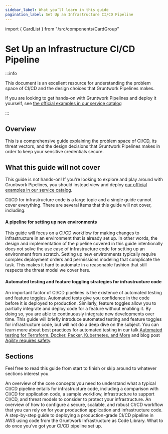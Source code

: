 ```yaml
---
sidebar_label: What you’ll learn in this guide
pagination_label: Set Up an Infrastructure CI/CD Pipeline
---
```


import { CardList } from "/src/components/CardGroup"

# Set Up an Infrastructure CI/CD Pipeline

:::info

This document is an excellent resource for understanding the problem space of CI/CD and the design choices that Gruntwork Pipelines makes.  

If you are looking to get hands-on with Gruntwork Pipelines and deploy it yourself, see [the official examples in our service catalog](https://github.com/gruntwork-io/terraform-aws-service-catalog/tree/master/examples/for-production/gruntwork-pipelines)

:::

## Overview

This is a comprehensive guide explaining the problem space of CI/CD, its threat vectors, and the design decisions that Gruntwork Pipelines 
makes in order to keep your sensitive credentials secure. 

## What this guide will not cover

This guide is not hands-on! If you're looking to explore and play around with Gruntwork Pipelines, you should instead view and deploy [our official 
examples in our service catalog](https://github.com/gruntwork-io/terraform-aws-service-catalog/tree/master/examples/for-production/gruntwork-pipelines).

CI/CD for infrastructure code is a large topic and a single guide cannot cover everything. There
are several items that this guide will not cover, including:

<div className="dlist">

#### A pipeline for setting up new environments

This guide will focus on a CI/CD workflow for making changes to infrastructure in an environment that is already set
up. In other words, the design and implementation of the pipeline covered in this guide intentionally does not solve
the use case of infrastructure code for setting up an environment from scratch. Setting up new environments typically
require complex deployment orders and permissions modeling that complicate the task. This makes it hard to automate in
a reasonable fashion that still respects the threat model we cover here.

#### Automated testing and feature toggling strategies for infrastructure code

An important factor of CI/CD pipelines is the existence of automated testing and feature toggles. Automated tests give
you confidence in the code before it is deployed to production. Similarly, feature toggles allow you to partially
integrate and deploy code for a feature without enabling it. By doing so, you are able to continuously integrate new
developments over time. This guide will briefly introduce automated testing and feature toggles for infrastructure
code, but will not do a deep dive on the subject. You can learn more about best practices for automated testing in our
talk
[Automated
testing for Terraform, Docker, Packer, Kubernetes, and More](https://blog.gruntwork.io/new-talk-automated-testing-for-terraform-docker-packer-kubernetes-and-more-cba312171aa6) and blog post
[Agility requires safety](https://www.ybrikman.com/writing/2016/02/14/agility-requires-safety/).

</div>

## Sections

Feel free to read this guide from start to finish or skip around to whatever sections interest you.

<CardList>
  <Card
    title="Core Concepts"
    href="/guides/build-it-yourself/pipelines/core-concepts/why-is-it-important-to-have-ci-cd"
  >
    An overview of the core concepts you need to understand what a typical CI/CD pipeline entails for infrastructure code,
    including a comparison with CI/CD for application code, a sample workflow, infrastructure to support CI/CD, and threat
    models to consider to protect your infrastructure.
  </Card>
  <Card
    title="Production-grade Design"
    href="/guides/build-it-yourself/pipelines/production-grade-design/intro"
  >
    An overview of how to configure a secure, scalable, and robust CI/CD workflow that you can rely on for your
    production application and infrastructure code.
  </Card>
  <Card
    title="Deployment Walkthrough"
    href="/guides/build-it-yourself/pipelines/deployment-walkthrough/pre-requisites"
  >
    A step-by-step guide to deploying a production-grade CI/CD pipeline in AWS using code from the Gruntwork
    Infrastructure as Code Library.
  </Card>
  <Card
    title="Next Steps"
    href="/guides/build-it-yourself/pipelines/next-steps"
  >
    What to do once you’ve got your CI/CD pipeline set up.
  </Card>
</CardList>
